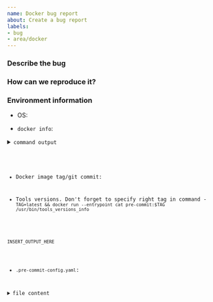 ```yaml
---
name: Docker bug report
about: Create a bug report
labels:
- bug
- area/docker
---
```


<!--
Thank you for helping to improve pre-commit-terraform!

Please be sure to search for open issues before raising a new one. We use issues
for bug reports and feature requests. Please note, this template is for bugs
report, not feature requests.
-->

### Describe the bug

<!--
Please let us know what behavior you expected and how terraform-docs diverged
from that behavior.
-->


### How can we reproduce it?

<!--
Help us to reproduce your bug as succinctly and precisely as possible. Any and
all steps or script that triggers the issue are highly appreciated!

Do you have long logs to share? Please use collapsible sections, that can be created via:

<details><summary>SECTION_NAME</summary>

```bash
YOUR_LOG_HERE
```

</details>
-->


### Environment information

* OS:

<!-- I.e.:
OS: Windows 10
OS: Win10 with Ubuntu 20.04 on WSL2
OS: MacOS
OS: Ubuntu 20.04
-->

* `docker info`:

<details><summary><code>command output</summary>

```bash
INSERT_OUTPUT_HERE
```

</details>

* Docker image tag/git commit:

* Tools versions. Don't forget to specify right tag in command -
  `TAG=latest && docker run --entrypoint cat pre-commit:$TAG /usr/bin/tools_versions_info`

```bash
INSERT_OUTPUT_HERE
```

* `.pre-commit-config.yaml`:

<details><summary>file content</summary>

```yaml
INSERT_FILE_CONTENT_HERE
```

</details>
